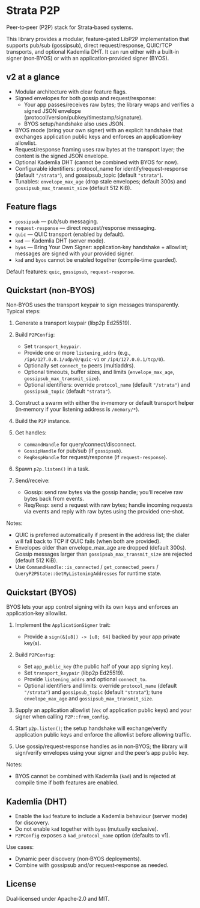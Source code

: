 # Strata P2P

Peer‑to‑peer (P2P) stack for Strata‑based systems.

This library provides a modular,
feature‑gated LibP2P implementation that supports pub/sub (gossipsub),
direct request/response,
QUIC/TCP transports,
and optional Kademlia DHT.
It can run either with a built‑in signer (non‑BYOS)
or with an application‑provided signer (BYOS).

## v2 at a glance

- Modular architecture with clear feature flags.
- Signed envelopes for both gossip and request/response:
  - Your app passes/receives raw bytes; the library wraps and verifies a signed JSON envelope (protocol/version/pubkey/timestamp/signature).
  - BYOS setup/handshake also uses JSON.
- BYOS mode (bring your own signer) with an explicit handshake that exchanges application public keys and enforces an application‑key allowlist.
- Request/response framing uses raw bytes at the transport layer; the content is the signed JSON envelope.
- Optional Kademlia DHT (cannot be combined with BYOS for now).
- Configurable identifiers: protocol_name for identify/request-response (default `"/strata"`), and gossipsub_topic (default `"strata"`).
- Tunables: `envelope_max_age` (drop stale envelopes; default 300s) and `gossipsub_max_transmit_size` (default 512 KiB).

## Feature flags

- `gossipsub` — pub/sub messaging.
- `request-response` — direct request/response messaging.
- `quic` — QUIC transport (enabled by default).
- `kad` — Kademlia DHT (server mode).
- `byos` — Bring Your Own Signer: application‑key handshake + allowlist; messages are signed with your provided signer.
- `kad` and `byos` cannot be enabled together (compile‑time guarded).

Default features: `quic`, `gossipsub`, `request-response`.

## Quickstart (non‑BYOS)

Non‑BYOS uses the transport keypair to sign messages transparently. Typical steps:
1. Generate a transport keypair (libp2p Ed25519).
1. Build `P2PConfig`:

   - Set `transport_keypair`.
   - Provide one or more `listening_addrs` (e.g., `/ip4/127.0.0.1/udp/0/quic-v1` or `/ip4/127.0.0.1/tcp/0`).
   - Optionally set `connect_to` peers (multiaddrs).
   - Optional timeouts, buffer sizes, and limits (`envelope_max_age`, `gossipsub_max_transmit_size`).
   - Optional identifiers: override `protocol_name` (default `"/strata"`) and `gossipsub_topic` (default `"strata"`).

1. Construct a swarm with either the in‑memory or default transport helper (in‑memory if your listening address is `/memory/*`).
1. Build the `P2P` instance.
1. Get handles:

   - `CommandHandle` for query/connect/disconnect.
   - `GossipHandle` for pub/sub (if `gossipsub`).
   - `ReqRespHandle` for request/response (if `request-response`).

1. Spawn `p2p.listen()` in a task.
1. Send/receive:

   - Gossip: send raw bytes via the gossip handle; you’ll receive raw bytes back from events.
   - Req/Resp: send a request with raw bytes; handle incoming requests via events and reply with raw bytes using the provided one‑shot.

Notes:

- QUIC is preferred automatically if present in the address list; the dialer will fall back to TCP if QUIC fails (when both are provided).
- Envelopes older than envelope_max_age are dropped (default 300s). Gossip messages larger than `gossipsub_max_transmit_size` are rejected (default 512 KiB).
- Use `CommandHandle::is_connected` / `get_connected_peers` / `QueryP2PState::GetMyListeningAddresses` for runtime state.

## Quickstart (BYOS)

BYOS lets your app control signing with its own keys and enforces an application‑key allowlist.

1. Implement the `ApplicationSigner` trait:

   - Provide a `sign(&[u8]) -> [u8; 64]` backed by your app private key(s).

1. Build `P2PConfig`:

   - Set `app_public_key` (the public half of your app signing key).
   - Set `transport_keypair` (libp2p Ed25519).
   - Provide `listening_addrs` and optional `connect_to`.
   - Optional identifiers and limits: override `protocol_name` (default `"/strata"`) and `gossipsub_topic` (default `"strata"`); tune `envelope_max_age` and `gossipsub_max_transmit_size`.

1. Supply an application allowlist (`Vec` of application public keys) and your signer when calling `P2P::from_config`.
1. Start `p2p.listen()`; the setup handshake will exchange/verify application public keys and enforce the allowlist before allowing traffic.
1. Use gossip/request‑response handles as in non‑BYOS; the library will sign/verify envelopes using your signer and the peer’s app public key.

Notes:

- BYOS cannot be combined with Kademlia (`kad`) and is rejected at compile time if both features are enabled.

## Kademlia (DHT)

- Enable the `kad` feature to include a Kademlia behaviour (server mode) for discovery.
- Do not enable `kad` together with `byos` (mutually exclusive).
- `P2PConfig` exposes a `kad_protocol_name` option (defaults to v1).

Use cases:

- Dynamic peer discovery (non‑BYOS deployments).
- Combine with gossipsub and/or request‑response as needed.

## License

Dual‑licensed under Apache‑2.0 and MIT.
